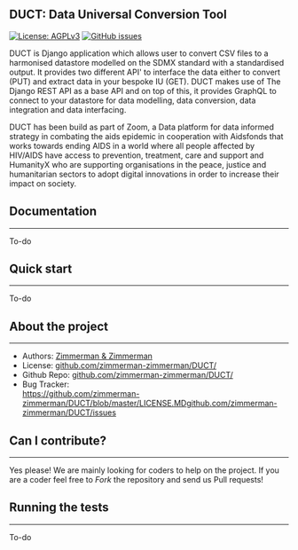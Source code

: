 ## DUCT: Data Universal Conversion Tool 

[![License: AGPLv3](https://img.shields.io/badge/License-AGPL%20v3-blue.svg)](https://github.com/zimmerman-zimmerman/DUCT/blob/master/LICENSE.MD)
[![GitHub issues](https://img.shields.io/github/issues-raw/badges/shields.svg)](https://github.com/zimmerman-zimmerman/DUCT/issue)


DUCT is Django application which allows user to convert CSV files to a harmonised datastore modelled on the SDMX standard with a standardised output. It provides two different API' to interface the data either to convert (PUT) and extract data in your bespoke IU (GET). DUCT makes use of The Django REST API as a base API and on top of this, it provides GraphQL to connect to your datastore for data modelling, data conversion, data integration and data interfacing.

DUCT has been build as part of Zoom, a Data platform for data informed strategy in combating the aids epidemic in cooperation with Aidsfonds that works towards ending AIDS in a world where all people affected by HIV/AIDS have access to prevention, treatment, care and support and HumanityX who are supporting organisations in the peace, justice and humanitarian sectors to adopt digital innovations in order to increase their impact on society.



## Documentation
--------

To-do


## Quick start
-------

To-do


## About the project
--------

* Authors:          <a href="https://www.zimmermanzimmerman.nl/" target="_blank">Zimmerman & Zimmerman</a>
* License:          <a href="https://github.com/zimmerman-zimmerman/DUCT/blob/master/LICENSE.MD" target="_blank">github.com/zimmerman-zimmerman/DUCT/</a>
* Github Repo:      <a href="https://github.com/zimmerman-zimmerman/OIPA/" target="_blank">github.com/zimmerman-zimmerman/DUCT/</a>
* Bug Tracker:     
https://github.com/zimmerman-zimmerman/DUCT/blob/master/LICENSE.MD<a href="https://github.com/zimmerman-zimmerman/OIPA/issues" target="_blank">github.com/zimmerman-zimmerman/DUCT/issues</a>


## Can I contribute?
--------

Yes please! We are mainly looking for coders to help on the project. If you are a coder feel free to *Fork* the repository and send us Pull requests!

## Running the tests
-------

To-do





